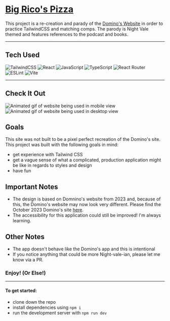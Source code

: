 # [Big Rico's Pizza](https://big-ricos-pizza.vercel.app/)

This project is a re-creation and parady of the [Domino's Website](https://web.archive.org/web/20231007053218/https://www.dominos.com/) in order to practice TailwindCSS and matching comps. The parody is Night Vale themed and features references to the podcast and books. 

---

## Tech Used
![TailwindCSS](https://img.shields.io/badge/tailwindcss-%2338B2AC.svg?style=for-the-badge&logo=tailwind-css&logoColor=white)
![React](https://img.shields.io/badge/react-%2320232a.svg?style=for-the-badge&logo=react&logoColor=%2361DAFB)
![JavaScript](https://img.shields.io/badge/javascript-%23323330.svg?style=for-the-badge&logo=javascript&logoColor=%23F7DF1E)
![TypeScript](https://img.shields.io/badge/typescript-%23007ACC.svg?style=for-the-badge&logo=typescript&logoColor=white)
![React Router](https://img.shields.io/badge/React_Router-CA4245?style=for-the-badge&logo=react-router&logoColor=white)
![ESLint](https://img.shields.io/badge/ESLint-4B3263?style=for-the-badge&logo=eslint&logoColor=white)
![Vite](https://img.shields.io/badge/vite-%23646CFF.svg?style=for-the-badge&logo=vite&logoColor=white)

---

## Check It Out
![Animated gif of website being used in mobile view](https://i.imgur.com/QV0LCdb.gif)
![Animated gif of website being used in desktop view](https://i.imgur.com/OIwFXYc.gif)

## Goals

This site was not built to be a pixel perfect recreation of the Domino's site. This project was built with the following goals in mind: 
- get experience with Tailwind CSS
- get a vague sense of what a complicated, production application might be like in regards to styles and design
- have fun

## Important Notes

- The design is based on Domnino's website from 2023 and, because of this, the Domino's website may now look very different. Please find the October 2023 Domino's site [here](https://web.archive.org/web/20231007053218/https://www.dominos.com/).
- The accessibility for this application could still be improved! I'm always learning. 

## Other Notes

- The app doesn't behave like the Domino's app and this is intentional
- If you notice anything that could be more Night-vale-ian, please let me know via a PR. 

### Enjoy! (Or Else!)
 
---

#### To get started: 

- clone down the repo
- install dependencies using `npm i`
- run the development server with `npm run dev`

